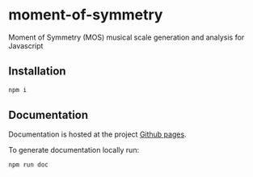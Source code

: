 # moment-of-symmetry
Moment of Symmetry (MOS) musical scale generation and analysis for Javascript

## Installation ##
```bash
npm i
```

## Documentation ##
Documentation is hosted at the project [Github pages](https://xenharmonic-devs.github.io/moment-of-symmetry).

To generate documentation locally run:
```bash
npm run doc
```
